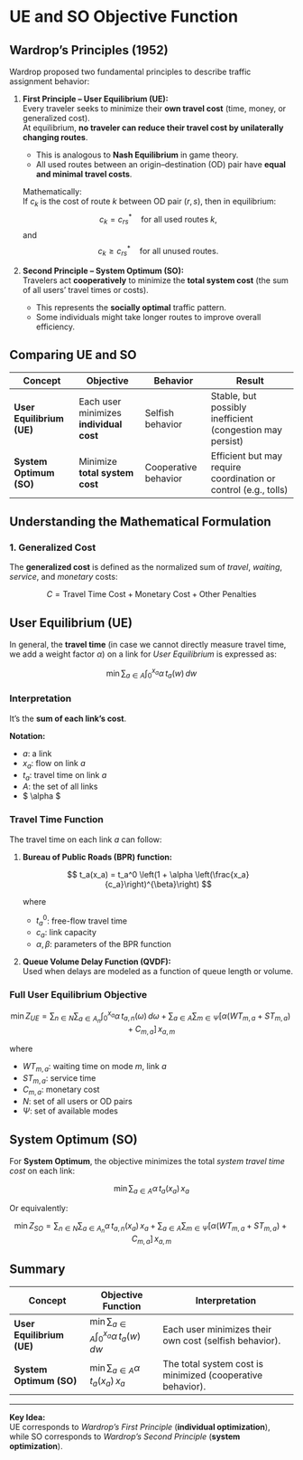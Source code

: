 # UE and SO Objective Function

## Wardrop’s Principles (1952)

Wardrop proposed two fundamental principles to describe traffic assignment behavior:

1. **First Principle – User Equilibrium (UE):**  
   Every traveler seeks to minimize their **own travel cost** (time, money, or generalized cost).  
   At equilibrium, **no traveler can reduce their travel cost by unilaterally changing routes**.  
   - This is analogous to **Nash Equilibrium** in game theory.  
   - All used routes between an origin–destination (OD) pair have **equal and minimal travel costs**.

   Mathematically:  
   If $c_k$ is the cost of route $k$ between OD pair $(r,s)$, then in equilibrium:
   $$
   c_k = c_{rs}^* \quad \text{for all used routes } k,
   $$
   and  
   $$
   c_k \ge c_{rs}^* \quad \text{for all unused routes.}
   $$

2. **Second Principle – System Optimum (SO):**  
   Travelers act **cooperatively** to minimize the **total system cost** (the sum of all users’ travel times or costs).  
   - This represents the **socially optimal** traffic pattern.  
   - Some individuals might take longer routes to improve overall efficiency.



## Comparing UE and SO

| Concept | Objective | Behavior | Result |
|----------|------------|-----------|---------|
| **User Equilibrium (UE)** | Each user minimizes **individual cost** | Selfish behavior | Stable, but possibly inefficient (congestion may persist) |
| **System Optimum (SO)** | Minimize **total system cost** | Cooperative behavior | Efficient but may require coordination or control (e.g., tolls) |



## Understanding the Mathematical Formulation

### 1. Generalized Cost

The **generalized cost** is defined as the normalized sum of *travel*, *waiting*, *service*, and *monetary* costs:

$$
C = \text{Travel Time Cost} + \text{Monetary Cost} + \text{Other Penalties}
$$



## User Equilibrium (UE)

In general, the **travel time** (in case we cannot directly measure travel time, we add a weight factor $\alpha$) on a link for *User Equilibrium* is expressed as:



$$
\min \sum_{a \in A} \int_{0}^{x_a} \alpha \, t_a(w) \, dw
$$

### Interpretation
It’s the **sum of each link’s cost**.

**Notation:**
- $a$: a link  
- $x_a$: flow on link $a$  
- $t_a$: travel time on link $a$  
- $A$: the set of all links  
- $ \alpha $ 



### Travel Time Function

The travel time on each link $a$ can follow:

1. **Bureau of Public Roads (BPR) function:**

   $$
   t_a(x_a) = t_a^0 \left(1 + \alpha \left(\frac{x_a}{c_a}\right)^{\beta}\right)
   $$

   where  
   - $t_a^0$: free-flow travel time  
   - $c_a$: link capacity  
   - $\alpha, \beta$: parameters of the BPR function  

2. **Queue Volume Delay Function (QVDF):**  
   Used when delays are modeled as a function of queue length or volume.



### Full User Equilibrium Objective

$$
\min Z_{UE} = 
\sum_{n \in N} \sum_{a \in A_n} \int_0^{x_a} \alpha \, t_{a,n}(\omega) \, d\omega 
+ 
\sum_{a \in A} \sum_{m \in \Psi} 
\left[\alpha (WT_{m,a} + ST_{m,a}) + C_{m,a}\right] \, x_{a,m}
$$

where  
- $WT_{m,a}$: waiting time on mode $m$, link $a$  
- $ST_{m,a}$: service time  
- $C_{m,a}$: monetary cost  
- $N$: set of all users or OD pairs  
- $\Psi$: set of available modes  



## System Optimum (SO)

For **System Optimum**, the objective minimizes the total *system travel time cost* on each link:

$$
\min \sum_{a \in A} \alpha \, t_a(x_a) \, x_a
$$

Or equivalently:

$$
\min Z_{SO} =
\sum_{n \in N} \sum_{a \in A_n} \alpha \, t_{a,n}(x_a) \, x_a 
+ 
\sum_{a \in A} \sum_{m \in \Psi} 
\left[\alpha (WT_{m,a} + ST_{m,a}) + C_{m,a}\right] \, x_{a,m}
$$



##  Summary


| Concept                   | Objective Function                                          | Interpretation                                             |
| ------------------------- | ----------------------------------------------------------- | ---------------------------------------------------------- |
| **User Equilibrium (UE)** | $\min \sum_{a \in A} \int_{0}^{x_a} \alpha \, t_a(w) \, dw$ | Each user minimizes their own cost (selfish behavior).     |
| **System Optimum (SO)**   | $\min \sum_{a \in A} \alpha \, t_a(x_a) \, x_a$             | The total system cost is minimized (cooperative behavior). |

---

**Key Idea:**  
UE corresponds to *Wardrop’s First Principle* (**individual optimization**),  
while SO corresponds to *Wardrop’s Second Principle* (**system optimization**).